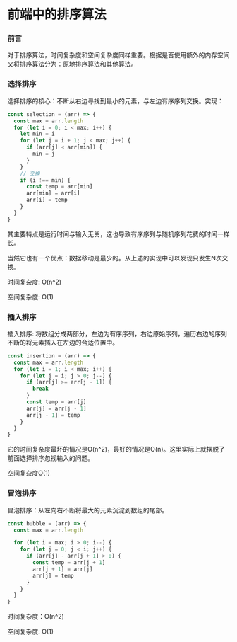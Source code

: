 # 前端中的排序算法

### 前言

  对于排序算法，时间复杂度和空间复杂度同样重要。根据是否使用额外的内存空间又将排序算法分为：原地排序算法和其他算法。

### 选择排序

  选择排序的核心：不断从右边寻找到最小的元素，与左边有序序列交换。实现：

```JavaScript
const selection = (arr) => {
  const max = arr.length
  for (let i = 0; i < max; i++) {
    let min = i
    for (let j = i + 1; j < max; j++) {
      if (arr[j] < arr[min]) {
        min = j
      }
    }
    // 交换
    if (i !== min) {
      const temp = arr[min]
      arr[min] = arr[i]
      arr[i] = temp
    }
  }
}
```

  其主要特点是运行时间与输入无关，这也导致有序序列与随机序列花费的时间一样长。

  当然它也有一个优点：数据移动是最少的。从上述的实现中可以发现只发生N次交换。

  时间复杂度: O(n^2)

  空间复杂度: O(1)

### 插入排序

  插入排序: 将数组分成两部分，左边为有序序列，右边原始序列，遍历右边的序列不断的将元素插入在左边的合适位置中。

```JavaScript
const insertion = (arr) => {
  const max = arr.length
  for (let i = 1; i < max; i++) {
    for (let j = i; j > 0; j--) {
      if (arr[j] >= arr[j - 1]) {
        break
      }
      const temp = arr[j]
      arr[j] = arr[j - 1]
      arr[j - 1] = temp
    }
  }
}
```

  它的时间复杂度最坏的情况是O(n^2)，最好的情况是O(n)。这里实际上就摆脱了前面选择排序忽视输入的问题。

  空间复杂度O(1)

### 冒泡排序

  冒泡排序：从左向右不断将最大的元素沉淀到数组的尾部。

```JavaScript
const bubble = (arr) => {
  const max = arr.length

  for (let i = max; i > 0; i--) {
    for (let j = 0; j < i; j++) {
      if (arr[j] - arr[j + 1] > 0) {
        const temp = arr[j + 1]
        arr[j + 1] = arr[j]
        arr[j] = temp
      }
    }
  }
}
```

  时间复杂度：O(n^2)

  空间复杂度: O(1)